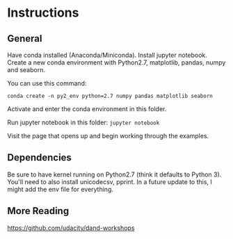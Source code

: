 # Instructions 

## General

Have conda installed (Anaconda/Miniconda).  Install jupyter notebook.  Create a new conda environment with Python2.7, matplotlib, pandas, numpy and seaborn.

You can use this command:

`conda create -n py2_env python=2.7 numpy pandas matplotlib seaborn`

Activate and enter the conda environment in this folder.

Run jupyter notebook in this folder: `jupyter notebook`

Visit the page that opens up and begin working through the examples.

## Dependencies

Be sure to have kernel running on Python2.7 (think it defaults to Python 3).  You'll need to also install unicodecsv, pprint.  In a future update to this, I might add the env file for everything. 

## More Reading

https://github.com/udacity/dand-workshops

